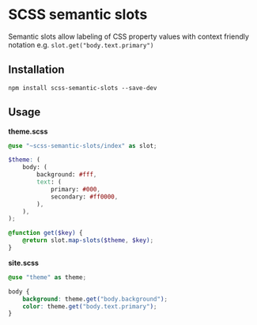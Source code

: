 # SCSS semantic slots

Semantic slots allow labeling of CSS property values with context friendly notation e.g. `slot.get("body.text.primary")`

## Installation

```
npm install scss-semantic-slots --save-dev
```

## Usage

**theme.scss**

```scss
@use "~scss-semantic-slots/index" as slot;

$theme: (
    body: (
        background: #fff,
        text: (
            primary: #000,
            secondary: #ff0000,
        ),
    ),
);

@function get($key) {
    @return slot.map-slots($theme, $key);
}
```

**site.scss**

```scss
@use "theme" as theme;

body {
    background: theme.get("body.background");
    color: theme.get("body.text.primary");
}
```
